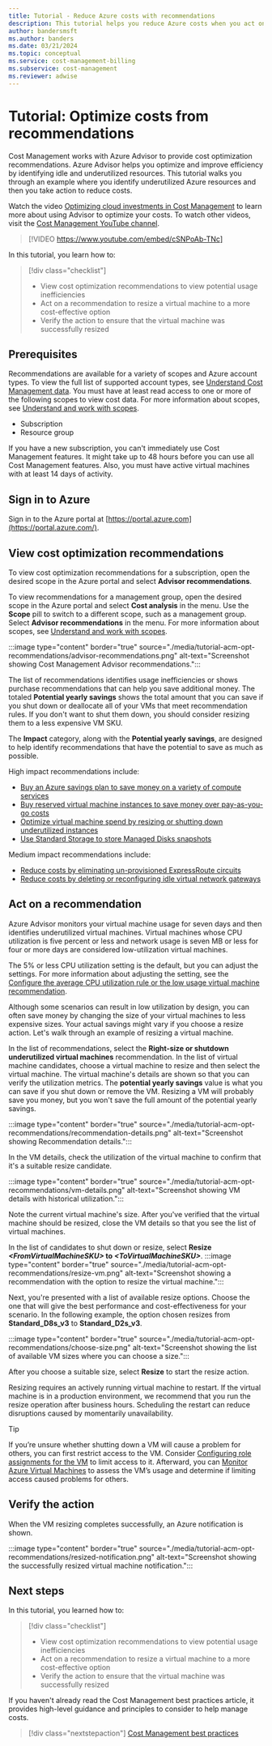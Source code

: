 ```yaml
---
title: Tutorial - Reduce Azure costs with recommendations
description: This tutorial helps you reduce Azure costs when you act on optimization recommendations.
author: bandersmsft
ms.author: banders
ms.date: 03/21/2024
ms.topic: conceptual
ms.service: cost-management-billing
ms.subservice: cost-management
ms.reviewer: adwise
---
```


# Tutorial: Optimize costs from recommendations

Cost Management works with Azure Advisor to provide cost optimization recommendations. Azure Advisor helps you optimize and improve efficiency by identifying idle and underutilized resources. This tutorial walks you through an example where you identify underutilized Azure resources and then you take action to reduce costs.

Watch the video [Optimizing cloud investments in Cost Management](https://www.youtube.com/watch?v=cSNPoAb-TNc) to learn more about using Advisor to optimize your costs. To watch other videos, visit the [Cost Management YouTube channel](https://www.youtube.com/c/AzureCostManagement).

>[!VIDEO https://www.youtube.com/embed/cSNPoAb-TNc]

In this tutorial, you learn how to:

> [!div class="checklist"]
> * View cost optimization recommendations to view potential usage inefficiencies
> * Act on a recommendation to resize a virtual machine to a more cost-effective option
> * Verify the action to ensure that the virtual machine was successfully resized

## Prerequisites
Recommendations are available for a variety of scopes and Azure account types. To view the full list of supported account types, see [Understand Cost Management data](understand-cost-mgt-data.md). You must have at least read access to one or more of the following scopes to view cost data. For more information about scopes, see [Understand and work with scopes](understand-work-scopes.md).

- Subscription
- Resource group

If you have a new subscription, you can't immediately use Cost Management features. It might take up to 48 hours before you can use all Cost Management features. Also, you must have active virtual machines with at least 14 days of activity.

## Sign in to Azure
Sign in to the Azure portal at [https://portal.azure.com](https://portal.azure.com/).

## View cost optimization recommendations

To view cost optimization recommendations for a subscription, open the desired scope in the Azure portal and select **Advisor recommendations**.

To view recommendations for a management group, open the desired scope in the Azure portal and select **Cost analysis** in the menu. Use the **Scope** pill to switch to a different scope, such as a management group. Select **Advisor recommendations** in the menu. For more information about scopes, see [Understand and work with scopes](understand-work-scopes.md).

:::image type="content" border="true" source="./media/tutorial-acm-opt-recommendations/advisor-recommendations.png" alt-text="Screenshot showing Cost Management Advisor recommendations.":::

The list of recommendations identifies usage inefficiencies or shows purchase recommendations that can help you save additional money. The totaled **Potential yearly savings** shows the total amount that you can save if you shut down or deallocate all of your VMs that meet recommendation rules. If you don't want to shut them down, you should consider resizing them to a less expensive VM SKU.

The **Impact** category, along with the **Potential yearly savings**, are designed to help identify recommendations that have the potential to save as much as possible.

High impact recommendations include:
- [Buy an Azure savings plan to save money on a variety of compute services](../savings-plan/buy-savings-plan.md)
- [Buy reserved virtual machine instances to save money over pay-as-you-go costs](../../advisor/advisor-reference-cost-recommendations.md#buy-virtual-machine-reserved-instances-to-save-money-over-pay-as-you-go-costs)
- [Optimize virtual machine spend by resizing or shutting down underutilized instances](../../advisor/advisor-cost-recommendations.md#optimize-virtual-machine-vm-or-virtual-machine-scale-set-vmss-spend-by-resizing-or-shutting-down-underutilized-instances)
- [Use Standard Storage to store Managed Disks snapshots](../../advisor/advisor-reference-cost-recommendations.md#use-standard-storage-to-store-managed-disks-snapshots)

Medium impact recommendations include:
- [Reduce costs by eliminating un-provisioned ExpressRoute circuits](../../advisor/advisor-reference-cost-recommendations.md#delete-expressroute-circuits-in-the-provider-status-of-not-provisioned)
- [Reduce costs by deleting or reconfiguring idle virtual network gateways](../../advisor/advisor-reference-cost-recommendations.md#repurpose-or-delete-idle-virtual-network-gateways)

## Act on a recommendation

Azure Advisor monitors your virtual machine usage for seven days and then identifies underutilized virtual machines. Virtual machines whose CPU utilization is five percent or less and network usage is seven MB or less for four or more days are considered low-utilization virtual machines.

The 5% or less CPU utilization setting is the default, but you can adjust the settings. For more information about adjusting the setting, see the [Configure the average CPU utilization rule or the low usage virtual machine recommendation](../../advisor/advisor-get-started.md#configure-recommendations).

Although some scenarios can result in low utilization by design, you can often save money by changing the size of your virtual machines to less expensive sizes. Your actual savings might vary if you choose a resize action. Let's walk through an example of resizing a virtual machine.

In the list of recommendations, select the **Right-size or shutdown underutilized virtual machines** recommendation. In the list of virtual machine candidates, choose a virtual machine to resize and then select the virtual machine. The virtual machine's details are shown so that you can verify the utilization metrics. The **potential yearly savings** value is what you can save if you shut down or remove the VM. Resizing a VM will probably save you money, but you won't save the full amount of the potential yearly savings.

:::image type="content" border="true" source="./media/tutorial-acm-opt-recommendations/recommendation-details.png" alt-text="Screenshot showing Recommendation details.":::

In the VM details, check the utilization of the virtual machine to confirm that it's a suitable resize candidate.

:::image type="content" border="true" source="./media/tutorial-acm-opt-recommendations/vm-details.png" alt-text="Screenshot showing VM details with historical utilization.":::

Note the current virtual machine's size. After you've verified that the virtual machine should be resized, close the VM details so that you see the list of virtual machines.

In the list of candidates to shut down or resize, select **Resize _&lt;FromVirtualMachineSKU&gt;_ to _&lt;ToVirtualMachineSKU&gt;_**.
:::image type="content" border="true" source="./media/tutorial-acm-opt-recommendations/resize-vm.png" alt-text="Screenshot showing a recommendation with the option to resize the virtual machine.":::

Next, you're presented with a list of available resize options. Choose the one that will give the best performance and cost-effectiveness for your scenario. In the following example, the option chosen resizes from **Standard_D8s_v3** to **Standard_D2s_v3**.

:::image type="content" border="true" source="./media/tutorial-acm-opt-recommendations/choose-size.png" alt-text="Screenshot showing the list of available VM sizes where you can choose a size.":::

After you choose a suitable size, select **Resize** to start the resize action.

Resizing requires an actively running virtual machine to restart. If the virtual machine is in a production environment, we recommend that you run the resize operation after business hours. Scheduling the restart can reduce disruptions caused by momentarily unavailability.

> [!TIP]  
> If you’re unsure whether shutting down a VM will cause a problem for others, you can first restrict access to the VM. Consider [Configuring role assignments for the VM](/entra/identity/devices/howto-vm-sign-in-azure-ad-windows#configure-role-assignments-for-the-vm) to limit access to it. Afterward, you can [Monitor Azure Virtual Machines](../../virtual-machines/monitor-vm.md) to assess the VM’s usage and determine if limiting access caused problems for others.

## Verify the action

When the VM resizing completes successfully, an Azure notification is shown.

:::image type="content" border="true" source="./media/tutorial-acm-opt-recommendations/resized-notification.png" alt-text="Screenshot showing the successfully resized virtual machine notification.":::

## Next steps

In this tutorial, you learned how to:

> [!div class="checklist"]
> * View cost optimization recommendations to view potential usage inefficiencies
> * Act on a recommendation to resize a virtual machine to a more cost-effective option
> * Verify the action to ensure that the virtual machine was successfully resized

If you haven't already read the Cost Management best practices article, it provides high-level guidance and principles to consider to help manage costs.

> [!div class="nextstepaction"]
> [Cost Management best practices](cost-mgt-best-practices.md)
